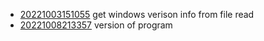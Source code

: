- [20221003151055](/zet/20221003151055/README.md) get windows verison info from file read
- [20221008213357](/zet/20221008213357/README.md) version of program
